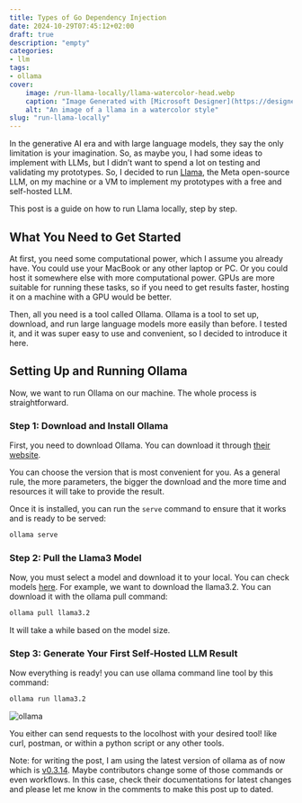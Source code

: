 ```yaml
---
title: Types of Go Dependency Injection
date: 2024-10-29T07:45:12+02:00
draft: true
description: "empty"
categories:
- llm
tags:
- ollama
cover:
    image: /run-llama-locally/llama-watercolor-head.webp
    caption: "Image Generated with [Microsoft Designer](https://designer.microsoft.com/)"
    alt: "An image of a llama in a watercolor style"
slug: "run-llama-locally"
---
```



In the generative AI era and with large language models, they say the only limitation is your imagination. So, as maybe you, I had some ideas to implement with LLMs, but I didn’t want to spend a lot on testing and validating my prototypes. So, I decided to run [Llama](https://www.llama.com/), the Meta open-source LLM, on my machine or a VM to implement my prototypes with a free and self-hosted LLM.

This post is a guide on how to run Llama locally, step by step.

## What You Need to Get Started

At first, you need some computational power, which I assume you already have. You could use your MacBook or any other laptop or PC. Or you could host it somewhere else with more computational power. GPUs are more suitable for running these tasks, so if you need to get results faster, hosting it on a machine with a GPU would be better.

Then, all you need is a tool called Ollama. Ollama is a tool to set up, download, and run large language models more easily than before. I tested it, and it was super easy to use and convenient, so I decided to introduce it here.

## Setting Up and Running Ollama

Now, we want to run Ollama on our machine. The whole process is straightforward.

### Step 1: Download and Install Ollama

First, you need to download Ollama. You can download it through [their website](https://ollama.com/).

You can choose the version that is most convenient for you. As a general rule, the more parameters, the bigger the download and the more time and resources it will take to provide the result.

Once it is installed, you can run the `serve` command to ensure that it works and is ready to be served:

```bash
ollama serve
```

### Step 2: Pull the Llama3 Model

Now, you must select a model and download it to your local. You can check models [here](https://ollama.com/library). For example, we want to download the llama3.2. You can download it with the ollama pull command:

```bash
ollama pull llama3.2
```

It will take a while based on the model size.

### Step 3: Generate Your First Self-Hosted LLM Result

Now everything is ready! you can use ollama command line tool by this command:

```bash
ollama run llama3.2
```

![ollama](ollama.png)

You either can send requests to the locolhost with your desired tool! like curl, postman, or within a python script or any other tools.

Note: for writing the post, I am using the latest version of ollama as of now which is [v0.3.14](https://github.com/ollama/ollama/releases/tag/v0.3.14). Maybe contributors change some of those commands or even workflows. In this case, check their documentations for latest changes and please let me know in the comments to make this post up to dated.
